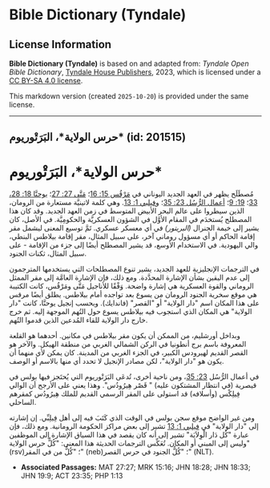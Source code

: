 # Bible Dictionary (Tyndale)

## License Information

**Bible Dictionary (Tyndale)** is based on and adapted from: _Tyndale Open Bible Dictionary_, [Tyndale House Publishers](https://tyndaleopenresources.com/), 2023, which is licensed under a [CC BY-SA 4.0 license](https://creativecommons.org/licenses/by-sa/4.0/legalcode.en).

This markdown version (created `2025-10-20`) is provided under the same license.



--------------------------------

## حرس الولاية*، البَرَتْوريوم* (id: 201515)

حرس الولاية\*، البَرَتْوريوم\*
==============================

مُصطَلَح يظهر في العهد الجديد اليوناني في [مَرْقُس 15: 16](https://ref.ly/Mark15:16)؛ [مَتَّى 27: 27](https://ref.ly/Matt27:27)؛ [يوحنَّا 18: 28، 33](https://ref.ly/John18:28)؛ [19: 9](https://ref.ly/John19:9)؛ [أعمال الرُّسُل 23: 35](https://ref.ly/Acts23:35)؛ و[فيلبي 1: 13](https://ref.ly/Phil1:13). وهي كلمة لاتينيَّة مستعارة من الرومان، الذين سيطروا على عالم البحر الأبيض المتوسط في زمن العهد الجديد. وقد كان هذا المصطلح يُستخدَم في المقام الأوَّل في الشؤون العسكريَّة والحكومِيَّة. في الأصل، كان يشير إلى خيمة الجنرال *(البريتور)* في أي معسكر عسكري. تَمَّ توسيع المعنى ليشمل مقر إقامة الحاكم أو أي مسؤول روماني آخر، على سبيل المثال، مقر إقامة بيلاطس البنطي، والي اليهودية. في الاستخدام الأوسع، قد يشير المصطلح أيضًا إلى جزء من الإقامة \- على سبيل المثال، ثكنات الجنود.

في الترجمات الإنجليزية للعهد الجديد، يشير تنوع المصطلحات التي يستخدمها المترجمون إلى عدم اليقين بشأن الإشارة المحدَّدة. ومع ذلك، فإن الإشارة العامَّة إلى مقر الممثل الروماني والقوة العسكرية هي إشارة واضحة. وَفْقًا للأناجيل مَتَّى ومَرْقُس، كانت الكتيبة هي موقع سخرية الجنود الرومان من يسوع بعد تواجده أمام بيلاطس. يطلق أيضًا مرقس على هذا المكان اسم "دار الولاية" أو "القصر" (فاندايك). وبحسب إنجيل يوحنَّا، كانت "دار الولاية" هي المكان الذي استجوب فيه بيلاطس يسوع حول التُهم الموجهة إليه. ثم خرج خارج دار الولاية للقاء المُدعين الذين قدموا التُهم.

وبداخل أورشليم، من الممكن أن يكون مقر بيلاطس في مكانين. أحدهما هو القلعة المعروفة باسم برج أنطونيا في الركن الشمالي الغربي من منطقة الهيكل. والآخر هو القصر القديم لهيرودس الكبير، في الجزء الغربي من المدينة. كان يمكن لأي منهما أن يكون هو "دار الولاية"، لكن مصادر الإنجيل لا تحدد أي منها بالاسم أو الوصف.

في أعمال الرُّسُل [23: 35](https://ref.ly/Acts23:35)، ومن ناحية أخرى، تُدعَى البَرَتْوريوم التي يُحتَجز فيها بولس في قيصرية (في انتظار المشتكون عليه) " قَصْر هِيرُودُس". وهذا يعني على الأرجح أن الوالي فِيلِكْس (وأسلافه) قد استولى على المقر الرسمي القديم للملك هِيرُودُس كمقرهم الساحلي.

ومن غير الواضح موقع سجن بولس في الوقت الذي كَتَبَ فيه إلى أهل فِيلِبِّي. إن إشارته إلى "دار الولاية" في [فيلبي 1: 13](https://ref.ly/Phil1:13) تشير إلى بعض مراكز الحكومة الرومانية. ومع ذلك، فإن عبارة "كُل دَار الْوِلاَيَة" تشير إلى أنه كان يقصد في هذا السياق الإشارة إلى الموظفين وليس إلى المبني أو المكان. تُعَكِّس الترجمات الحديثة هذا المعنى: "كُلُّ حرس الولاية" (rsv)؛ "كُلُّ من في المقر" (neb)؛ "كُلُّ الجنود في حرس القصر" (NLT).

* **Associated Passages:** MAT 27:27; MRK 15:16; JHN 18:28; JHN 18:33; JHN 19:9; ACT 23:35; PHP 1:13

